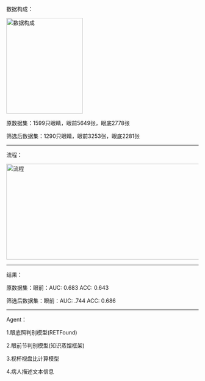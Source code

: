 
数据构成：

<img width="200" height="250" alt="数据构成" src="https://github.com/user-attachments/assets/02c1e98d-ee1a-4991-b700-12c18a3a248b" />

原数据集：1599只眼睛，眼前5649张，眼底2778张

筛选后数据集：1290只眼睛，眼前3253张，眼底2281张 
***
流程：
  
<img width="600" height="250" alt="流程" src="https://github.com/user-attachments/assets/3cf28ada-1afb-4c1a-825f-126c722eac9d" />

***
结果：

原数据集：眼前：AUC: 0.683  ACC: 0.643 

筛选后数据集：眼前：AUC: .744  ACC: 0.686

***
Agent：

1.眼底照判别模型(RETFound)

2.眼前节判别模型(知识蒸馏框架)

3.视杯视盘比计算模型

4.病人描述文本信息
